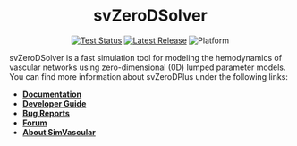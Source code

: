 
<div align="center">
<h1>svZeroDSolver</h1>

[![Test Status](https://github.com/simvascular/svZeroDSolver/actions/workflows/test.yml/badge.svg)](https://github.com/simvascular/svZeroDSolver/actions)
[![Latest Release](https://img.shields.io/github/v/release/simvascular/svZeroDSolver?label=latest)](https://github.com/simvascular/svZeroDSolver/releases/latest)
![Platform](https://img.shields.io/badge/platform-macOS%20|%20Ubuntu-blue)

</div>

svZeroDSolver is a fast simulation tool for modeling the hemodynamics of
vascular networks using zero-dimensional (0D) lumped parameter models.
You can find more information about svZeroDPlus under the following links:

* [**Documentation**](https://simvascular.github.io/svZeroDSolver)
* [**Developer Guide**](https://simvascular.github.io/svZeroDSolver/developer_guide.html)
* [**Bug Reports**](https://github.com/simvascular/svZeroDSolver/issues)
* [**Forum**](https://github.com/simvascular/svZeroDSolver/discussions)
* [**About SimVascular**](https://simvascular.github.io)
